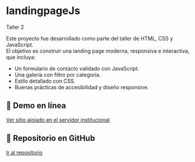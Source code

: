 # landingpageJs
 Taller 2 
 
Este proyecto fue desarrollado como parte del taller de HTML, CSS y JavaScript.  
El objetivo es construir una landing page moderna, responsiva e interactiva, que incluya:

- Un formulario de contacto validado con JavaScript.
- Una galería con filtro por categoría.
- Estilo detallado con CSS.
- Buenas prácticas de accesibilidad y diseño responsive.

## 🔗 Demo en línea

[Ver sitio alojado en el servidor institucional](https://teclab.uct.cl/~nicolas.huenchual/LandingpageJs/)

## 🔗 Repositorio en GitHub

[Ir al repositorio](https://github.com/NICOXDE123/landingpageJs.git)
